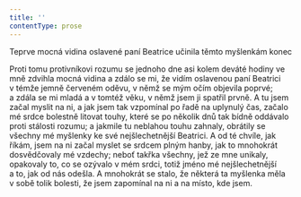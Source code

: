 ```yaml
---
title: ''
contentType: prose
---
```


Teprve mocná vidina oslavené paní Beatrice učinila těmto myšlenkám konec

  

Proti tomu protivníkovi rozumu se jednoho dne asi kolem deváté hodiny ve mně zdvihla mocná vidina a zdálo se mi, že vidím oslavenou paní Beatrici v témže jemně červeném oděvu, v němž se mým očím objevila poprvé; a zdála se mi mladá a v tomtéž věku, v němž jsem ji spatřil prvně. A tu jsem začal myslit na ni, a jak jsem tak vzpomínal po řadě na uplynulý čas, začalo mé srdce bolestně litovat touhy, které se po několik dnů tak bídně oddávalo proti stálosti rozumu; a jakmile tu neblahou touhu zahnaly, obrátily se všechny mé myšlenky ke své nejšlechetnější Beatrici. A od té chvíle, jak říkám, jsem na ni začal myslet se srdcem plným hanby, jak to mnohokrát dosvědčovaly mé vzdechy; neboť takřka všechny, jež ze mne unikaly, opakovaly to, co se ozývalo v mém srdci, totiž jméno mé nejšlechetnější a to, jak od nás odešla. A mnohokrát se stalo, že některá ta myšlenka měla v sobě tolik bolesti, že jsem zapomínal na ni a na místo, kde jsem.
